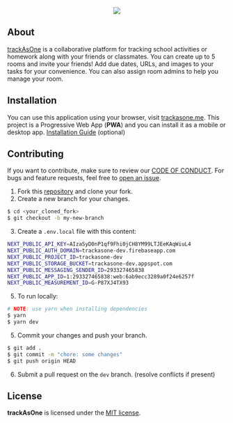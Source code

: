 <div align=center>
  <img src='https://user-images.githubusercontent.com/69457996/134120876-10ead589-0540-401b-9845-b2101d028130.png' />
</div>

## About
[trackAsOne](https://trackasone.me) is a collaborative platform for tracking school activities or homework along with your friends or classmates. You can create up to 5 rooms and invite your friends! Add due dates, URLs, and images to your tasks for your convenience. You can also assign room admins to help you manage your room.

## Installation
You can use this application using your browser, visit [trackasone.me](https://trackasone.me). This project is a Progressive Web App (**PWA**) and you can install it as a mobile or desktop app. [Installation Guide](https://support.google.com/chrome/answer/9658361) (optional)

## Contributing
If you want to contribute, make sure to review our [CODE OF CONDUCT](https://github.com/joshxfi/trackAsOne/blob/main/CODE_OF_CONDUCT.md). For bugs and feature requests, feel free to [open an issue](https://github.com/joshxfi/trackAsOne/issues).

1. Fork this [repository](https://github.com/joshxfi/trackAsOne) and clone your fork.
2. Create a new branch for your changes.
```sh
$ cd <your_cloned_fork>
$ git checkout -b my-new-branch
```
3. Create a `.env.local` file with this content:
```sh
NEXT_PUBLIC_API_KEY=AIzaSyD0nP1qf9Fhi0jCH8YM99LTJEeKAqWiuL4
NEXT_PUBLIC_AUTH_DOMAIN=trackasone-dev.firebaseapp.com
NEXT_PUBLIC_PROJECT_ID=trackasone-dev
NEXT_PUBLIC_STORAGE_BUCKET=trackasone-dev.appspot.com
NEXT_PUBLIC_MESSAGING_SENDER_ID=293327465838
NEXT_PUBLIC_APP_ID=1:293327465838:web:6ab9ecc3289a0f24e6257f
NEXT_PUBLIC_MEASUREMENT_ID=G-P87XJ4TX93
```
5. To run locally:

```sh
# NOTE: use yarn when installing dependencies
$ yarn
$ yarn dev
```
5. Commit your changes and push your branch.
```sh
$ git add .
$ git commit -m "chore: some changes"
$ git push origin HEAD
```
6. Submit a pull request on the `dev` branch. (resolve conflicts if present)

## License

**trackAsOne** is licensed under the [MIT license](https://github.com/joshxfi/trackAsOne/blob/main/LICENSE).
